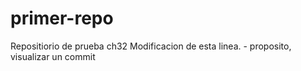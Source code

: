 # primer-repo
Repositiorio de prueba ch32
Modificacion de esta linea. - proposito, visualizar un commit
